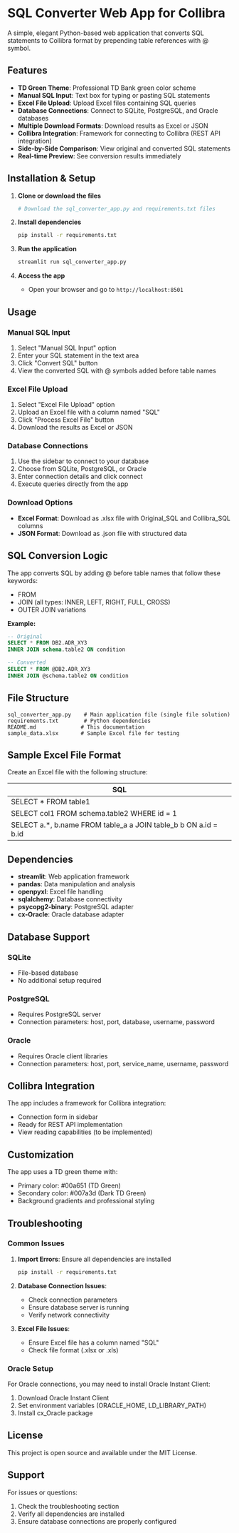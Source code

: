 # SQL Converter Web App for Collibra

A simple, elegant Python-based web application that converts SQL statements to Collibra format by prepending table references with @ symbol.

## Features

- **TD Green Theme**: Professional TD Bank green color scheme
- **Manual SQL Input**: Text box for typing or pasting SQL statements
- **Excel File Upload**: Upload Excel files containing SQL queries
- **Database Connections**: Connect to SQLite, PostgreSQL, and Oracle databases
- **Multiple Download Formats**: Download results as Excel or JSON
- **Collibra Integration**: Framework for connecting to Collibra (REST API integration)
- **Side-by-Side Comparison**: View original and converted SQL statements
- **Real-time Preview**: See conversion results immediately

## Installation & Setup

1. **Clone or download the files**
   ```bash
   # Download the sql_converter_app.py and requirements.txt files
   ```

2. **Install dependencies**
   ```bash
   pip install -r requirements.txt
   ```

3. **Run the application**
   ```bash
   streamlit run sql_converter_app.py
   ```

4. **Access the app**
   - Open your browser and go to `http://localhost:8501`

## Usage

### Manual SQL Input
1. Select "Manual SQL Input" option
2. Enter your SQL statement in the text area
3. Click "Convert SQL" button
4. View the converted SQL with @ symbols added before table names

### Excel File Upload
1. Select "Excel File Upload" option
2. Upload an Excel file with a column named "SQL"
3. Click "Process Excel File" button
4. Download the results as Excel or JSON

### Database Connections
1. Use the sidebar to connect to your database
2. Choose from SQLite, PostgreSQL, or Oracle
3. Enter connection details and click connect
4. Execute queries directly from the app

### Download Options
- **Excel Format**: Download as .xlsx file with Original_SQL and Collibra_SQL columns
- **JSON Format**: Download as .json file with structured data

## SQL Conversion Logic

The app converts SQL by adding @ before table names that follow these keywords:
- FROM
- JOIN (all types: INNER, LEFT, RIGHT, FULL, CROSS)
- OUTER JOIN variations

**Example:**
```sql
-- Original
SELECT * FROM DB2.ADR_XY3 
INNER JOIN schema.table2 ON condition

-- Converted
SELECT * FROM @DB2.ADR_XY3 
INNER JOIN @schema.table2 ON condition
```

## File Structure

```
sql_converter_app.py    # Main application file (single file solution)
requirements.txt        # Python dependencies
README.md              # This documentation
sample_data.xlsx       # Sample Excel file for testing
```

## Sample Excel File Format

Create an Excel file with the following structure:

| SQL |
|-----|
| SELECT * FROM table1 |
| SELECT col1 FROM schema.table2 WHERE id = 1 |
| SELECT a.*, b.name FROM table_a a JOIN table_b b ON a.id = b.id |

## Dependencies

- **streamlit**: Web application framework
- **pandas**: Data manipulation and analysis
- **openpyxl**: Excel file handling
- **sqlalchemy**: Database connectivity
- **psycopg2-binary**: PostgreSQL adapter
- **cx-Oracle**: Oracle database adapter

## Database Support

### SQLite
- File-based database
- No additional setup required

### PostgreSQL
- Requires PostgreSQL server
- Connection parameters: host, port, database, username, password

### Oracle
- Requires Oracle client libraries
- Connection parameters: host, port, service_name, username, password

## Collibra Integration

The app includes a framework for Collibra integration:
- Connection form in sidebar
- Ready for REST API implementation
- View reading capabilities (to be implemented)

## Customization

The app uses a TD green theme with:
- Primary color: #00a651 (TD Green)
- Secondary color: #007a3d (Dark TD Green)
- Background gradients and professional styling

## Troubleshooting

### Common Issues

1. **Import Errors**: Ensure all dependencies are installed
   ```bash
   pip install -r requirements.txt
   ```

2. **Database Connection Issues**: 
   - Check connection parameters
   - Ensure database server is running
   - Verify network connectivity

3. **Excel File Issues**:
   - Ensure Excel file has a column named "SQL"
   - Check file format (.xlsx or .xls)

### Oracle Setup
For Oracle connections, you may need to install Oracle Instant Client:
1. Download Oracle Instant Client
2. Set environment variables (ORACLE_HOME, LD_LIBRARY_PATH)
3. Install cx_Oracle package

## License

This project is open source and available under the MIT License.

## Support

For issues or questions:
1. Check the troubleshooting section
2. Verify all dependencies are installed
3. Ensure database connections are properly configured
